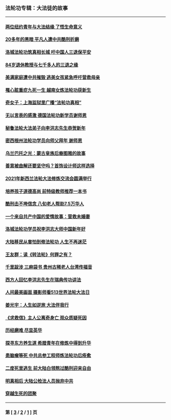 ### 法轮功专辑：大法徒的故事
---
#### [两位纽约青年与大法结缘 了悟生命意义](../../pages/nf1147481/n14002785.md?06090430) 
#### [20多年的黑暗 平凡人遭中共酷刑折磨](../../pages/nf1147481/n13997976.md?06090430) 
#### [洛城法轮功筑真相长城 吁中国人三退保平安](../../pages/nf1147481/n13892471.md?06090430) 
#### [84岁退休教授与七千多人的三退之缘](../../pages/nf1147481/n13796650.md?06090430) 
#### [美满家庭遭中共摧毁 逃美女孩紧急呼吁营救母亲](../../pages/nf1147481/n13792859.md?06090430) 
#### [罹心脏重症九死一生 越南女炼法轮功获新生](../../pages/nf1147481/n13732766.md?06090430) 
#### [奇女子：上海监狱里广播“法轮功真相”](../../pages/nf1147481/n13726443.md?06090430) 
#### [无以言表的感激 德国法轮功新学员谢师恩](../../pages/nf1147481/n13543790.md?06090430) 
#### [秘鲁法轮大法弟子向李洪志先生恭贺新年](../../pages/nf1147481/n13540182.md?06090430) 
#### [密西根州法轮功学员向师父拜年 谢师恩](../../pages/nf1147481/n13538183.md?06090430) 
#### [乌兰巴托之光：蒙古皇族后裔图雅的故事](../../pages/nf1147481/n13155759.md?06090430) 
#### [善意被曲解还要坚守吗？首饰设计师这样选择](../../pages/nf1147481/n13077575.md?06090430) 
#### [2021年新西兰法轮大法修炼交流会圆满举行](../../pages/nf1147481/n13033149.md?06090430) 
#### [培养孩子道德高尚 前特级教师推荐一本书](../../pages/nf1147481/n12938640.md?06090430) 
#### [酷刑击不垮信念 八旬老人帮助7.5万华人](../../pages/nf1147481/n12880712.md?06090430) 
#### [一个来自共产中国的爱情故事：营救未婚妻](../../pages/nf1147481/n12778386.md?06090430) 
#### [洛城法轮功学员祝李洪志大师中国新年好](../../pages/nf1147481/n12724685.md?06090430) 
#### [大陆移民从害怕到修法轮功 人生不再迷茫](../../pages/nf1147481/n12414325.md?06090430) 
#### [王友群：读《转法轮》何罪之有？](../../pages/nf1147481/n12408647.md?06090430) 
#### [千里跋涉 三麻袋书 贵州古稀老人台湾传福音](../../pages/nf1147481/n12198750.md?06090430) 
#### [西方人回忆李洪志先生在瑞典传功讲法](../../pages/nf1147481/n12099607.md?06090430) 
#### [人间最美画面 摄影师看513世界法轮大法日](../../pages/nf1147481/n12094118.md?06090430) 
#### [姜光宇：人生如逆旅 大法伴我行](../../pages/nf1147481/n12088664.md?06090430) 
#### [《求救信》主人公离奇身亡 观众质疑死因](../../pages/nf1147481/n11845215.md?06090430) 
#### [历经磨难 尽显英华](../../pages/nf1147481/n11723297.md?06090430) 
#### [探寻东方养生道 希腊青年在修炼中得到升华](../../pages/nf1147481/n11494502.md?06090430) 
#### [患脑瘤等死 中共总参工程师炼法轮功后痊愈](../../pages/nf1147481/n11466682.md?06090430) 
#### [二度死里逃生 前大陆白领熬过酷刑迎来自由](../../pages/nf1147481/n11368594.md?06090430) 
#### [明真相后 大陆公检法人员抛弃中共](../../pages/nf1147481/n11358618.md?06090430) 
#### [穿越生死的团聚](../../pages/nf1147481/n11258922.md?06090430) 

---
#### 第 [ [3](./3.md?06090430) / [2](./2.md?06090430) / [1](./1.md?06090430) ] 页
